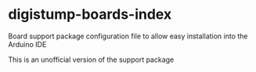 # digistump-boards-index

Board support package configuration file to allow easy installation into the Arduino IDE

This is an unofficial version of the support package
